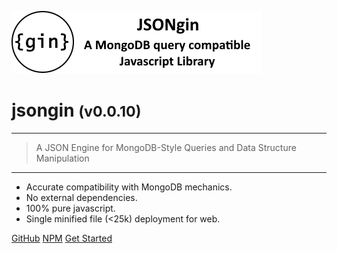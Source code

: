 <!-- _coverpage.md -->

![logo](media/jsongin-banner-large.png)

# jsongin <small>(v0.0.10)</small>

<hr>

> A JSON Engine for MongoDB-Style Queries and Data Structure Manipulation

<hr>

- Accurate compatibility with MongoDB mechanics.
- No external dependencies.
- 100% pure javascript.
- Single minified file (<25k) deployment for web.

[GitHub](https://github.com/liquicode/jsongin)
[NPM](https://www.npmjs.com/package/@liquicode/jsongin)
[Get Started](guides/Library%20Guide.md)


<!-- background image -->
<!-- ![]() -->

<!-- background color -->
<!-- ![color](#cceeff) -->
<!-- ![color](#2980B9) -->
